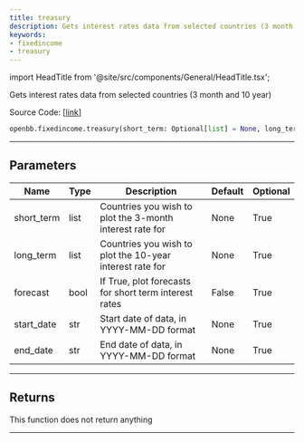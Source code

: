 ```yaml
---
title: treasury
description: Gets interest rates data from selected countries (3 month and 10 year)
keywords:
- fixedincome
- treasury
---
```


import HeadTitle from '@site/src/components/General/HeadTitle.tsx';

<HeadTitle title="fixedincome.treasury - Reference | OpenBB SDK Docs" />

Gets interest rates data from selected countries (3 month and 10 year)

Source Code: [[link](https://github.com/OpenBB-finance/OpenBBTerminal/tree/main/openbb_terminal/fixedincome/oecd_model.py#L247)]

```python wordwrap
openbb.fixedincome.treasury(short_term: Optional[list] = None, long_term: Optional[list] = None, forecast: bool = False, start_date: Optional[str] = None, end_date: Optional[str] = None)
```

---

## Parameters

| Name | Type | Description | Default | Optional |
| ---- | ---- | ----------- | ------- | -------- |
| short_term | list | Countries you wish to plot the 3-month interest rate for | None | True |
| long_term | list | Countries you wish to plot the 10-year interest rate for | None | True |
| forecast | bool | If True, plot forecasts for short term interest rates | False | True |
| start_date | str | Start date of data, in YYYY-MM-DD format | None | True |
| end_date | str | End date of data, in YYYY-MM-DD format | None | True |


---

## Returns

This function does not return anything

---


